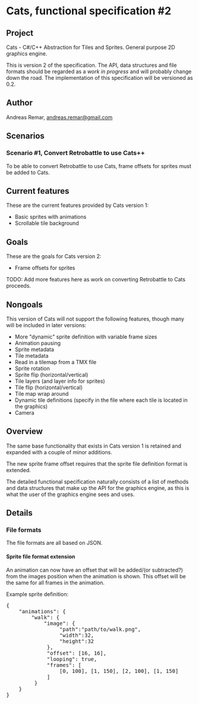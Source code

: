 Cats, functional specification #2
=================================

Project
-------

Cats - C#/C++ Abstraction for Tiles and Sprites. General purpose 2D
graphics engine.

This is version 2 of the specification. The API, data structures and
file formats should be regarded as a _work in progress_ and will
probably change down the road. The implementation of this
specification will be versioned as 0.2.


Author
------

Andreas Remar, andreas.remar@gmail.com


Scenarios
---------

### Scenario #1, Convert Retrobattle to use Cats++

To be able to convert Retrobattle to use Cats, frame offsets for sprites
must be added to Cats.


Current features
----------------

These are the current features provided by Cats version 1:

* Basic sprites with animations
* Scrollable tile background


Goals
-----

These are the goals for Cats version 2:

* Frame offsets for sprites

TODO: Add more features here as work on converting Retrobattle to Cats
proceeds.


Nongoals
--------

This version of Cats will not support the following features, though many
will be included in later versions:

* More "dynamic" sprite definition with variable frame sizes
* Animation pausing
* Sprite metadata
* Tile metadata
* Read in a tilemap from a TMX file
* Sprite rotation
* Sprite flip (horizontal/vertical)
* Tile layers (and layer info for sprites)
* Tile flip (horizontal/vertical)
* Tile map wrap around
* Dynamic tile definitions (specify in the file where each tile is
  located in the graphics)
* Camera


Overview
--------

The same base functionality that exists in Cats version 1 is retained and
expanded with a couple of minor additions.

The new sprite frame offset requires that the sprite file definition format
is extended.

The detailed functional specification naturally consists of a list of
methods and data structures that make up the API for the graphics
engine, as this is what the user of the graphics engine sees and uses.


Details
-------

### File formats

The file formats are all based on JSON.

#### Sprite file format extension

An animation can now have an offset that will be added/(or subtracted?)
from the images position when the animation is shown. This offset will be
the same for all frames in the animation.

Example sprite definition:

<pre>
{
    "animations": {
        "walk": {
            "image": {
                 "path":"path/to/walk.png",
                 "width":32,
                 "height":32
             },
             "offset": [16, 16],
             "looping": true,
             "frames": [
                 [0, 100], [1, 150], [2, 100], [1, 150]
             ]
         }
	}
}
</pre>

